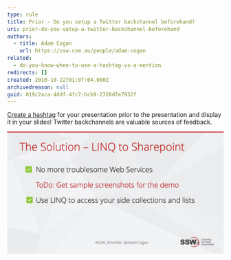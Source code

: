 ```yaml
---
type: rule
title: Prior - Do you setup a Twitter backchannel beforehand?
uri: prior-do-you-setup-a-twitter-backchannel-beforehand
authors:
  - title: Adam Cogan
    url: https://ssw.com.au/people/adam-cogan
related:
  - do-you-know-when-to-use-a-hashtag-vs-a-mention
redirects: []
created: 2010-10-22T01:07:04.000Z
archivedreason: null
guid: 019c2aca-4ddf-4fc7-bcb9-2726dfe7932f
---
```

[Create a hashtag](/do-you-know-to-use-hash-tags) for your presentation prior to the presentation and display it in your slides! Twitter backchannels are valuable sources of feedback.  

<!--endintro-->

![Figure: A Twitter hashtag allows the attendees to have a backchannel that can be used to talk about your presentation, during your presentation](hashtag.jpg)